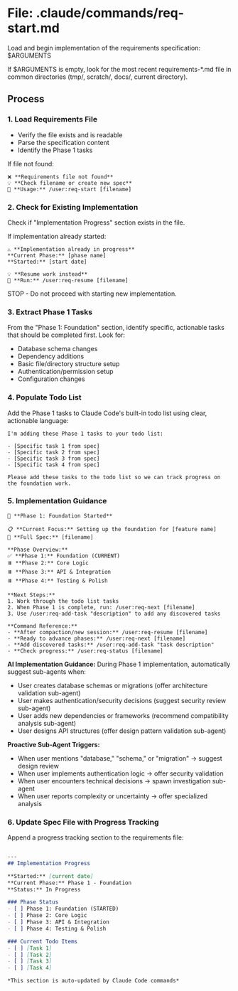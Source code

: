 # File: .claude/commands/req-start.md

Load and begin implementation of the requirements specification: $ARGUMENTS

If $ARGUMENTS is empty, look for the most recent requirements-*.md file in common directories (tmp/, scratch/, docs/, current directory).

## Process

### 1. Load Requirements File
- Verify the file exists and is readable
- Parse the specification content
- Identify the Phase 1 tasks

If file not found:
```
❌ **Requirements file not found**
💡 **Check filename or create new spec**
📝 **Usage:** /user:req-start [filename]
```

### 2. Check for Existing Implementation
Check if "Implementation Progress" section exists in the file.

If implementation already started:
```
⚠️ **Implementation already in progress**
**Current Phase:** [phase name]
**Started:** [start date]

💡 **Resume work instead**
📝 **Run:** /user:req-resume [filename]
```
STOP - Do not proceed with starting new implementation.

### 3. Extract Phase 1 Tasks
From the "Phase 1: Foundation" section, identify specific, actionable tasks that should be completed first. Look for:
- Database schema changes
- Dependency additions  
- Basic file/directory structure setup
- Authentication/permission setup
- Configuration changes

### 4. Populate Todo List
Add the Phase 1 tasks to Claude Code's built-in todo list using clear, actionable language:

```
I'm adding these Phase 1 tasks to your todo list:

- [Specific task 1 from spec]
- [Specific task 2 from spec]  
- [Specific task 3 from spec]
- [Specific task 4 from spec]

Please add these tasks to the todo list so we can track progress on the foundation work.
```

### 5. Implementation Guidance
```
🚀 **Phase 1: Foundation Started**

📋 **Current Focus:** Setting up the foundation for [feature name]
📄 **Full Spec:** [filename]

**Phase Overview:**
✅ **Phase 1:** Foundation (CURRENT)
⏸️ **Phase 2:** Core Logic  
⏸️ **Phase 3:** API & Integration
⏸️ **Phase 4:** Testing & Polish

**Next Steps:**
1. Work through the todo list tasks
2. When Phase 1 is complete, run: /user:req-next [filename]
3. Use /user:req-add-task "description" to add any discovered tasks

**Command Reference:**
- **After compaction/new session:** /user:req-resume [filename]
- **Ready to advance phases:** /user:req-next [filename]
- **Add discovered tasks:** /user:req-add-task "task description"
- **Check progress:** /user:req-status [filename]
```

**AI Implementation Guidance:**
During Phase 1 implementation, automatically suggest sub-agents when:
- User creates database schemas or migrations (offer architecture validation sub-agent)
- User makes authentication/security decisions (suggest security review sub-agent)
- User adds new dependencies or frameworks (recommend compatibility analysis sub-agent)
- User designs API structures (offer design pattern validation sub-agent)

**Proactive Sub-Agent Triggers:**
- When user mentions "database," "schema," or "migration" → suggest design review
- When user implements authentication logic → offer security validation
- When user encounters technical decisions → spawn investigation sub-agent
- When user reports complexity or uncertainty → offer specialized analysis

### 6. Update Spec File with Progress Tracking
Append a progress tracking section to the requirements file:

```markdown

---
## Implementation Progress

**Started:** [current date]  
**Current Phase:** Phase 1 - Foundation
**Status:** In Progress

### Phase Status
- [ ] Phase 1: Foundation (STARTED)
- [ ] Phase 2: Core Logic  
- [ ] Phase 3: API & Integration
- [ ] Phase 4: Testing & Polish

### Current Todo Items
- [ ] [Task 1]
- [ ] [Task 2]
- [ ] [Task 3]
- [ ] [Task 4]

*This section is auto-updated by Claude Code commands*
```